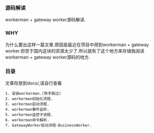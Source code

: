 ### 源码解读
workerman + gateway worker源码解读.
### WHY
为什么要出这样一篇文章.原因是最近在项目中用到workerman + gateway worker.但苦于国内这块的资源太少了.所以就有了这个地方来存储我阅读workerman + gateway worker源码的地方.
### 目录
文章存放到docs/,请自行查看
```
1. 安装workerman.(熟手跳过)
2. workerman初始化流程.
3. workerman启动流程.
4. workerman事件监听.
5. workerman监控子进程.
6. workerman命令解析.
7. GatewayWorker启动流程-BusinessWorker.
```